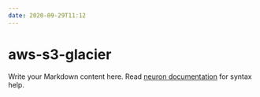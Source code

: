 ```yaml
---
date: 2020-09-29T11:12
---
```


# aws-s3-glacier

Write your Markdown content here. Read [neuron documentation](https://neuron.zettel.page/2011404.html) for syntax help.

